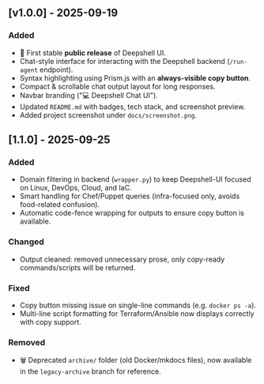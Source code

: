 ## [v1.0.0] - 2025-09-19
### Added
- 🎉 First stable **public release** of Deepshell UI.
- Chat-style interface for interacting with the Deepshell backend (`/run-agent` endpoint).
- Syntax highlighting using Prism.js with an **always-visible copy button**.
- Compact & scrollable chat output layout for long responses.
- Navbar branding ("💻 Deepshell Chat UI").
- Updated `README.md` with badges, tech stack, and screenshot preview.
- Added project screenshot under `docs/screenshot.png`.

## [1.1.0] - 2025-09-25
### Added
- Domain filtering in backend (`wrapper.py`) to keep Deepshell-UI focused on Linux, DevOps, Cloud, and IaC.
- Smart handling for Chef/Puppet queries (infra-focused only, avoids food-related confusion).
- Automatic code-fence wrapping for outputs to ensure copy button is available.

### Changed
- Output cleaned: removed unnecessary prose, only copy-ready commands/scripts will be returned.

### Fixed
- Copy button missing issue on single-line commands (e.g. `docker ps -a`).
- Multi-line script formatting for Terraform/Ansible now displays correctly with copy support.

### Removed
- 🗑️ Deprecated `archive/` folder (old Docker/mkdocs files), now available in the `legacy-archive` branch for reference.
